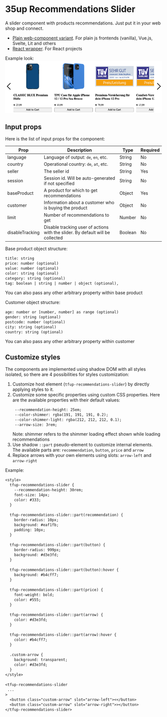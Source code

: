 # 35up Recommendations Slider

A slider component with products recommendations.
Just put it in your web shop and connect.

- [Plain web-component variant](packages/slider/README.md).
    For plain js frontends (vanilla), Vue.js, Svelte, Lit and others
- [React wrapper](packages/react-slider/README.md).
    For React projects

Example look:
![example.png](example.png)

## Input props
Here is the list of input props for the component:


| Prop            | Description                                                                    | Type    | Required |
|-----------------|--------------------------------------------------------------------------------|---------|----------|
| language        | Language of output: `de`, `en`, etc.                                           | String  | No       |
| country         | Operational country: `de`, `at`, etc.                                          | String  | No       |
| seller          | The seller id                                                                  | String  | Yes      |
| session         | Session id. Will be auto-generated if not specified                            | String  | No       |
| baseProduct     | A product for which to get recommendations                                     | Object  | Yes      |
| customer        | Information about a customer who is buying the product                         | Object  | No       |
| limit           | Number of recommendations to get                                               | Number  | No       |
| disableTracking | Disable tracking user of actions with the slider. By default will be collected | Boolean | No       |

Base product object structure:
```
title: string
price: number (optional)
value: number (optional)
color: string (optional)
category: string (optional)
tag: boolean | string | number | object (optional),
```
You can also pass any other arbitrary property within base product

Customer object structure:
```
age: number or [number, number] as range (optional)
gender: string (optional)
postcode: number (optional)
city: string (optional)
country: string (optional)
```
You can also pass any other arbitrary property within customer

## Customize styles

The components are implemented using shadow DOM with all styles isolated,
so there are 4 possibilities for styles customization:
1. Customize host element (`tfup-recommendations-slider`) by directly applying
   styles to it.
2. Customize some specific properties using custom CSS properties. Here
   are the available properties with their default values:
    ```
     --recommendation-height: 25em;
     --color-shimmer: rgba(191, 191, 191, 0.2);
     --color-shimmer-light: rgba(212, 212, 212, 0.1);
     --arrow-size: 3rem;
    ```
   Note: shimmer refers to the shimmer loading effect shown while loading 
   recommendations
3. Use shadow `::part` pseudo-element to customize internal elements. The 
   available parts are: `recommendation`, `button`, `price` and `arrow`
4. Replace arrows with your own elements using slots: `arrow-left` and 
`arrow-right`

Example:
```
<style>
  tfup-recommendations-slider {
    --recommendation-height: 30rem;
    font-size: 14px;
    color: #333;
  }

  tfup-recommendations-slider::part(recommendation) {
    border-radius: 10px;
    background: #eaf1fb;
    padding: 10px;
  }

  tfup-recommendations-slider::part(button) {
    border-radius: 999px;
    background: #d3e3fd;
  }

  tfup-recommendations-slider::part(button):hover {
    background: #b4cff7;
  }

  tfup-recommendations-slider::part(price) {
    font-weight: bold;
    color: #555;
  }

  tfup-recommendations-slider::part(arrow) {
    color: #d3e3fd;
  }

  tfup-recommendations-slider::part(arrow):hover {
    color: #b4cff7;
  }
  
  .custom-arrow {
    background: transparent;
    color: #d3e3fd;
  }
</style>

<tfup-recommendations-slider
 ...
>
  <button class="custom-arrow" slot="arrow-left"><</button>
  <button class="custom-arrow" slot="arrow-right">></button>
</tfup-recommendations-slider>
```
